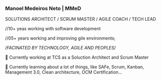 ### Manoel Medeiros Neto | MMeD

SOLUTIONS ARCHITECT / SCRUM MASTER / AGILE COACH / TECH LEAD


//10+ yeas working with software development

//05+ years working and improving gile environments;

/*FACINATED BY TECHNOLOGY, AGILE AND PEOPLES*/


🔭 Currently working at TCS as a Soluction Architect and Scrum Master

🌱 Currently learning about a lot of things, like SAFe, Scrum, Kanban, Management 3.0, Clean architecture, OCM Certification...
